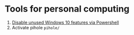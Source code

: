 # Tools for personal computing
1. [Disable unused Windows 10 features via Powershell](windows10-disable-apps/README.md)
2. Activate pihole `pihole/`